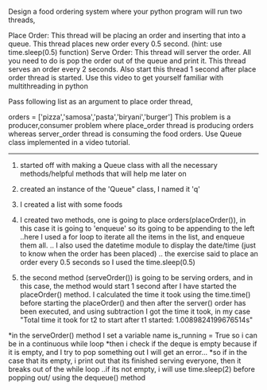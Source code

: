 Design a food ordering system where your python program will run two threads,

Place Order: This thread will be placing an order and inserting that into a queue. 
This thread places new order every 0.5 second. (hint: use time.sleep(0.5) function)
Serve Order: This thread will server the order. All you need to do is pop the order 
out of the queue and print it. This thread serves an order every 2 seconds. Also start this thread 1 second after place order thread is started.
Use this video to get yourself familiar with multithreading in python

Pass following list as an argument to place order thread,

orders = ['pizza','samosa','pasta','biryani','burger']
This problem is a producer,consumer problem where place_order thread is producing orders 
whereas server_order thread is consuming the food orders. Use Queue class implemented in a video tutorial.
________________________________________________________________________________________________________________

1) started off with making a Queue class with all the necessary methods/helpful methods that will help me later on
2) created an instance of the 'Queue" class, I named it 'q'
3) I created a list with some foods
4) I created two methods, one is going to place orders(placeOrder()), in this case it is going to 'enqueue' so its going to be appending to the left
..here I used a for loop to iterate all the items in the list, and enqueue them all.
.. I also used the datetime module to display the date/time (just to know when the order has been placed)
.. the exercise said to place an order every 0.5 seconds so I used the time.sleep(0.5)

5) the second method (serveOrder()) is going to be serving orders, and in this case, the method would start 1 second after 
I have started the placeOrder() method. I calculated the time it took using the time.time() before starting the placeOrder()
and then after the server() order has been executed, and using subtraction I got the time it took, in my case
"Total time it took for t2 to start after t1 started:    1.0089824199676514s" 

*in the serveOrder() method I set a variable name is_running = True so i can be in a continuous while loop
*then i check if the deque is empty because if it is empty, and I try to pop something out I will get an error...
*so if in the case that its empty, i print out that its finished serving everyone, then it breaks out of the while loop
..if its not empty, i will use time.sleep(2) before popping out/ using the dequeue() method

